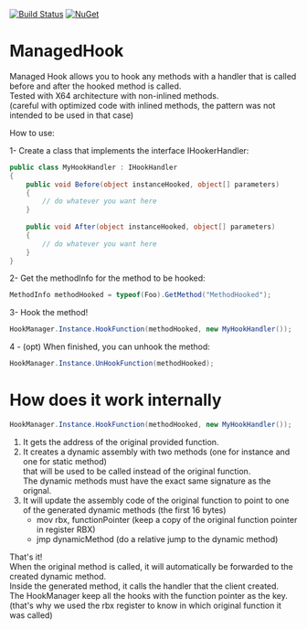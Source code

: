 [![Build Status](https://travis-ci.com/simontardif/managedhook.svg?branch=master)](https://travis-ci.com/simontardif/managedhook)
[![NuGet](https://img.shields.io/nuget/v/ManagedHook.svg)](https://www.nuget.org/packages/ManagedHook)
# ManagedHook
Managed Hook allows you to hook any methods with a handler that is called before and after the hooked method is called. <br>
Tested with X64 architecture with non-inlined methods. <br>
(careful with optimized code with inlined methods, the pattern was not intended to be used in that case) <br>

How to use:

1- Create a class that implements the interface IHookerHandler:

```cs
public class MyHookHandler : IHookHandler
{
    public void Before(object instanceHooked, object[] parameters)
    {
        // do whatever you want here
    }
    
    public void After(object instanceHooked, object[] parameters)
    {
        // do whatever you want here
    }
}
```

2- Get the methodInfo for the method to be hooked:
```cs
MethodInfo methodHooked = typeof(Foo).GetMethod("MethodHooked");
```

3- Hook the method!
```cs
HookManager.Instance.HookFunction(methodHooked, new MyHookHandler());
```

4 - (opt) When finished, you can unhook the method:
```cs
HookManager.Instance.UnHookFunction(methodHooked);
```


# How does it work internally

```cs
HookManager.Instance.HookFunction(methodHooked, new MyHookHandler());
```
1. It gets the address of the original provided function. <br>
2. It creates a dynamic assembly with two methods (one for instance and one for static method) <br>
   that will be used to be called instead of the original function. <br>
   The dynamic methods must have the exact same signature as the orignal. <br>
3. It will update the assembly code of the original function to point to one of the generated dynamic methods (the first 16 bytes) <br>
   - mov rbx, functionPointer (keep a copy of the original function pointer in register RBX)
   - jmp dynamicMethod (do a relative jump to the dynamic method)
   
That's it! <br>
When the original method is called, it will automatically be forwarded to the created dynamic method. <br>
Inside the generated method, it calls the handler that the client created. <br>
The HookManager keep all the hooks with the function pointer as the key. <br>
(that's why we used the rbx register to know in which original function it was called) <br>
